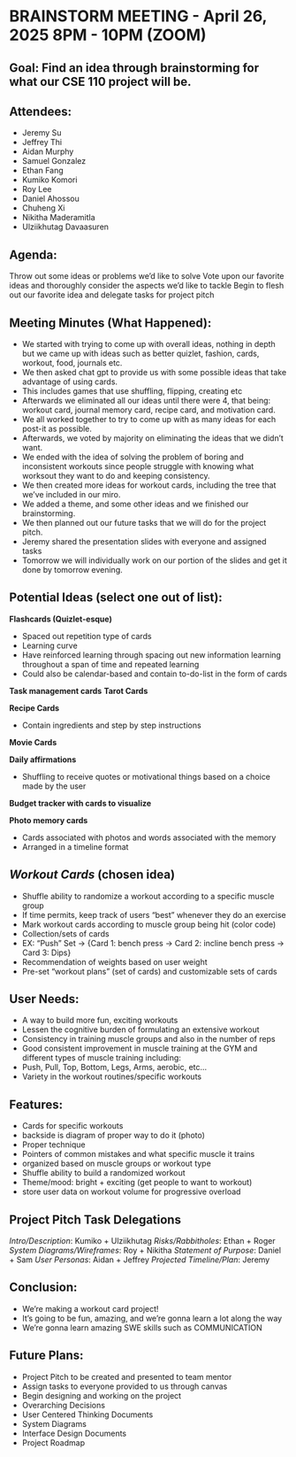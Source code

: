 # BRAINSTORM MEETING - April 26, 2025 8PM - 10PM (ZOOM)

## Goal: Find an idea through brainstorming for what our CSE 110 project will be. 

## Attendees:

- Jeremy Su
- Jeffrey Thi
- Aidan Murphy
- Samuel Gonzalez
- Ethan Fang
- Kumiko Komori
- Roy Lee
- Daniel Ahossou
- Chuheng Xi
- Nikitha Maderamitla
- Ulziikhutag Davaasuren

## Agenda:

Throw out some ideas or problems we’d like to solve
Vote upon our favorite ideas and thoroughly consider the aspects we’d like to tackle
Begin to flesh out our favorite idea and delegate tasks for project pitch

## Meeting Minutes (What Happened):

- We started with trying to come up with overall ideas, nothing in depth but we came up with ideas such as better quizlet, fashion, cards, workout, food, journals etc.
- We then asked chat gpt to provide us with some possible ideas that take advantage of using cards.
- This includes games that use shuffling, flipping, creating etc
- Afterwards we eliminated all our ideas until there were 4, that being: workout card, journal memory card, recipe card, and motivation card. 
- We all worked together to try to come up with as many ideas for each post-it as possible. 
- Afterwards, we voted by majority on eliminating the ideas that we didn’t want. 
- We ended with the idea of solving the problem of boring and inconsistent workouts since people struggle with knowing what worksout they want to do and keeping consistency. 
- We then created more ideas for workout cards, including the tree that we’ve included in our miro. 
- We added a theme, and some other ideas and we finished our brainstorming. 
- We then planned out our future tasks that we will do for the project pitch.
- Jeremy shared the presentation slides with everyone and assigned tasks
- Tomorrow we will individually work on our portion of the slides and get it done by tomorrow evening.

## Potential Ideas (select one out of list):

**Flashcards (Quizlet-esque)**

- Spaced out repetition type of cards
- Learning curve
- Have reinforced learning through spacing out new information learning throughout a span of time and repeated learning
- Could also be calendar-based and contain to-do-list in the form of cards
  
**Task management cards**
**Tarot Cards**

**Recipe Cards**

- Contain ingredients and step by step instructions

**Movie Cards**

**Daily affirmations**

- Shuffling to receive quotes or motivational things based on a choice made by the user

**Budget tracker with cards to visualize**

**Photo memory cards**

- Cards associated with photos and words associated with the memory
- Arranged in a timeline format

## *Workout Cards* (chosen idea)

- Shuffle ability to randomize a workout according to a specific muscle group
- If time permits, keep track of users “best” whenever they do an exercise
- Mark workout cards according to muscle group being hit (color code)
- Collection/sets of cards
- EX: “Push” Set -> {Card 1: bench press -> Card 2: incline bench press -> Card 3: Dips}
- Recommendation of weights based on user weight
- Pre-set “workout plans” (set of cards) and customizable sets of cards

## User Needs:

- A way to build more fun, exciting workouts
- Lessen the cognitive burden of formulating an extensive workout
- Consistency in training muscle groups and also in the number of reps
- Good consistent improvement in muscle training at the GYM and different types of muscle training including:
- Push, Pull, Top, Bottom, Legs, Arms, aerobic, etc…
- Variety in the workout routines/specific workouts

## Features:

- Cards for specific workouts
- backside is diagram of proper way to do it (photo)
- Proper technique
- Pointers of common mistakes and what specific muscle it trains
- organized based on muscle groups or workout type
- Shuffle ability to build a randomized workout
- Theme/mood: bright + exciting (get people to want to workout)
- store user data on workout volume for progressive overload

## Project Pitch Task Delegations

*Intro/Description*: Kumiko + Ulziikhutag
*Risks/Rabbitholes*: Ethan + Roger
*System Diagrams/Wireframes*: Roy + Nikitha
*Statement of Purpose*: Daniel + Sam
*User Personas*: Aidan + Jeffrey
*Projected Timeline/Plan*: Jeremy

## Conclusion:

- We’re making a workout card project!
- It’s going to be fun, amazing, and we’re gonna learn a lot along the way
- We’re gonna learn amazing SWE skills such as COMMUNICATION

## Future Plans:

- Project Pitch to be created and presented to team mentor
- Assign tasks to everyone provided to us through canvas
- Begin designing and working on the project
- Overarching Decisions
- User Centered Thinking Documents
- System Diagrams
- Interface Design Documents
- Project Roadmap

